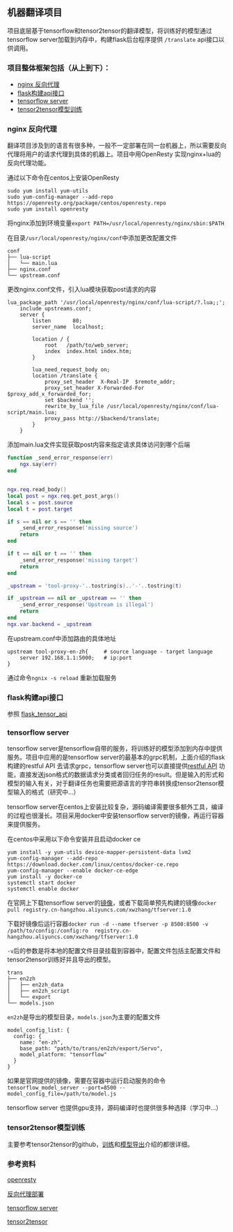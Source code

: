 ## 机器翻译项目

项目底层基于tensorflow和tensor2tensor的翻译模型，将训练好的模型通过tensorflow server加载到内存中，构建flask后台程序提供 `/translate` api接口以供调用。

### 项目整体框架包括（从上到下）：

* [nginx 反向代理](#nginx-反向代理)
* [flask构建api接口](#flask构建api接口)
* [tensorflow server](#tensorflow-server)
* [tensor2tensor模型训练](#tensor2tensor模型训练)

### nginx 反向代理

翻译项目涉及到的语言有很多种，一般不一定部署在同一台机器上，所以需要反向代理将用户的请求代理到具体的机器上。项目中用OpenResty 实现nginx+lua的反向代理功能。

通过以下命令在centos上安装OpenResty

```shell
sudo yum install yum-utils
sudo yum-config-manager --add-repo https://openresty.org/package/centos/openresty.repo
sudo yum install openresty
```

将nginx添加到环境变量`export PATH=/usr/local/openresty/nginx/sbin:$PATH`

在目录`/usr/local/openresty/nginx/conf`中添加更改配置文件

```shell
conf
├── lua-script
│   └── main.lua
├── nginx.conf
└── upstream.conf
```

更改nginx.conf文件，引入lua模块获取post请求的内容

```nginx
lua_package_path '/usr/local/openresty/nginx/conf/lua-script/?.lua;;';
    include upstreams.conf;
    server {
        listen       80;
        server_name  localhost;

        location / {
            root   /path/to/web_server;
            index  index.html index.htm;
        }

        lua_need_request_body on;
        location /translate {
            proxy_set_header  X-Real-IP  $remote_addr;
            proxy_set_header X-Forwarded-For $proxy_add_x_forwarded_for;
            set $backend '';
            rewrite_by_lua_file /usr/local/openresty/nginx/conf/lua-script/main.lua;
            proxy_pass http://$backend/translate;
        }
    }
```



添加main.lua文件实现获取post内容来指定请求具体访问到哪个后端

```lua
function _send_error_response(err)
    ngx.say(err)
end


ngx.req.read_body()
local post = ngx.req.get_post_args()
local s = post.source
local t = post.target

if s == nil or s == '' then
    _send_error_response('missing source')
    return
end

if t == nil or t == '' then
    _send_error_response('missing target')
    return
end

_upstream = 'tool-proxy-'..tostring(s)..'-'..tostring(t)

if _upstream == nil or _upstream == '' then
    _send_error_response('Upstream is illegal')
    return
end
ngx.var.backend = _upstream
```



在upstream.conf中添加路由的具体地址

```
upstream tool-proxy-en-zh{     # source language - target language
    server 192.168.1.1:5000;   # ip:port
}
```

通过命令`ngnix -s reload` 重新加载服务

### flask构建api接口

参照 [flask_tensor_api](https://github.com/cappzxw/flask_tensor_api)

### tensorflow server

tensorflow server是tensorflow自带的服务，将训练好的模型添加到内存中提供服务。项目中应用的是tensorflow server的最基本的grpc机制，上面介绍的flask构建的restful API 去请求grpc，tensorflow server也可以直接提供[restful API](https://www.tensorflow.org/serving/api_rest) 功能，直接发送json格式的数据请求分类或者回归任务的result。但是输入的形式和模型的输入有关，对于翻译任务也需要把源语言的字符串转换成tensor2tensor模型输入的格式（研究中...）

tensorflow server在centos上安装比较复杂，源码编译需要很多额外工具，编译的过程也很漫长。项目采用docker中安装tensorflow server的镜像，再运行容器来提供服务。

在centos中采用以下命令安装并且启动docker ce

```shell
yum install -y yum-utils device-mapper-persistent-data lvm2
yum-config-manager --add-repo https://download.docker.com/linux/centos/docker-ce.repo
yum-config-manager --enable docker-ce-edge
yum install -y docker-ce
systemctl start docker
systemctl enable docker
```

在官网上下载tensorflow server的[镜像](https://www.tensorflow.org/serving/docker)，或者下载简单预先构建的镜像`docker pull registry.cn-hangzhou.aliyuncs.com/xwzhang/tfserver:1.0` 

下载好镜像后运行容器`docker run -d --name tfserver -p 8500:8500 -v /path/to/config:/config:ro  registry.cn-hangzhou.aliyuncs.com/xwzhang/tfserver:1.0`

`-v`后的参数是将本地的配置文件目录挂载到容器中，配置文件包括主配置文件和tensor2tensor训练好并且导出的模型。

```
trans
├── en2zh
│   ├── en2zh_data
│   ├── en2zh_script
│   └── export
└── models.json
```



`en2zh`是导出的模型目录，`models.json`为主要的配置文件

```
model_config_list: {
  config: {
    name: "en-zh",
    base_path: "path/to/trans/en2zh/export/Servo",
    model_platform: "tensorflow"
  }
}
```

如果是官网提供的镜像，需要在容器中运行启动服务的命令`tensorflow_model_server --port=8500 --model_config_file=/path/to/model.js`

tensorflow server 也提供gpu支持，源码编译时也提供很多种选择（学习中...）

### tensor2tensor模型训练

主要参考tensor2tensor的github，[训练](https://github.com/tensorflow/tensor2tensor#translation)和[模型导出](https://github.com/tensorflow/tensor2tensor/blob/01af43d2b3e806035de461048a1d9fbe20f77bee/tensor2tensor/serving/README.md)介绍的都很详细。



### 参考资料

[openresty](https://openresty.org/cn/getting-started.html)

[反向代理部署](https://zhuanlan.zhihu.com/p/25202281)

[tensorflow server](https://www.tensorflow.org/serving/)

[tensor2tensor](https://github.com/tensorflow/tensor2tensor)

